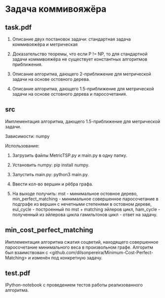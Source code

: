 # Задача коммивояжёра

## task.pdf

1) Описание двух постановок задачи: стандартная задача коммивояжёра и метрическая

2) Доказательство теоремы, что если P != NP, то для стандартной задачи коммивояжёра не существует константных алгоритмов приближения.

3) Описание алгоритма, дающего 2-приближение для метрической задачи на основе остовного дерева.

4) Описание алгоритма, дающего 1.5-приближение для метрической задачи на основе остовного дерева и паросочетания.

## src

Имплементация алгоритма, дающего 1.5-приближение для метрической задачи.

Зависимости: numpy

Использование: 

1) Загрузить файлы MetricTSP.py и main.py в одну папку.

2) Установить numpy: pip install numpy.

3) Запустить main.py: python3 main.py.

4) Ввести кол-во вершин и рёбра графа.

5) На выходе получить: mst - минимальное остовное дерево, min_perfect_matching - минимальное совершенное паросочетание в подграфе из вершин с нечетными степенями в остовном дереве, eul_cycle - построенный по mst + matching эйлеров цикл, ham_cycle - полученный из эйлерова цикла гамильтонов цикл - ответ на задачу.

## min_cost_perfect_matching

Имплементация алгоритма сжатия соцветий, находящего совершенное паросочетание минимального веса в произвольном графе. Алгоритм был взаимствован с <github.com/dilsonpereira/Minimum-Cost-Perfect-Matching> и изменён под конкретную задачу.

## test.pdf

IPython-notebook с проведением тестов работы реализованного алгоритма.
